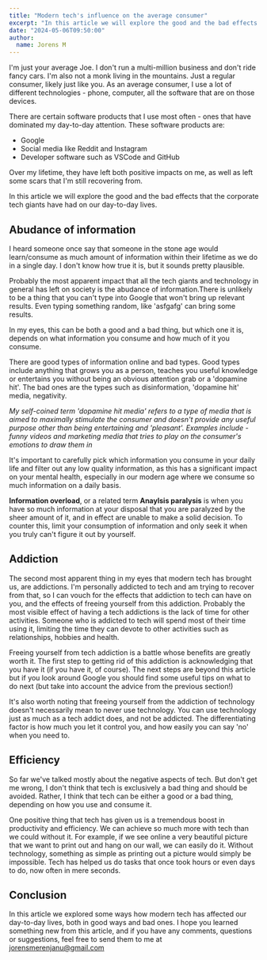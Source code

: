```yaml
---
title: "Modern tech's influence on the average consumer"
excerpt: "In this article we will explore the good and the bad effects that the corporate tech giants have had on our day-to-day lives."
date: "2024-05-06T09:50:00"
author:
  name: Jorens M
---
```


I'm just your average Joe. I don't run a multi-million business and don't ride fancy cars. I'm also not a monk living in the mountains. Just a regular consumer, likely just like you. As an average consumer, I use a lot of different technologies - phone, computer, all the software that are on those devices. 

There are certain software products that I use most often - ones that have dominated my day-to-day attention. These software products are: 

 * Google
 * Social media like Reddit and Instagram
 * Developer software such as VSCode and GitHub

Over my lifetime, they have left both positive impacts on me, as well as left some scars that I'm still recovering from.

In this article we will explore the good and the bad effects that the corporate tech giants have had on our day-to-day lives.

## Abudance of information

I heard someone once say that someone in the stone age would learn/consume as much amount of information within their lifetime as we do in a single day. I don't know how true it is, but it sounds pretty plausible.

Probably the most apparent impact that all the tech giants and technology in general has left on society is the abudance of information.There is unlikely to be a thing that you can't type into Google that won't bring up relevant results. Even typing something random, like 'asfgafg' can bring some results.

In my eyes, this can be both a good and a bad thing, but which one it is, depends on what information you consume and how much of it you consume.

There are good types of information online and bad types. Good types include anything that grows you as a person, teaches you useful knowledge or entertains you without being an obvious attention grab or a 'dopamine hit'. The bad ones are the types such as disinformation, 'dopamine hit' media, negativity.

*My self-coined term 'dopamine hit media' refers to a type of media that is aimed to maximally stimulate the consumer and doesn't provide any useful purpose other than being entertaining and 'pleasant'. Examples include - funny videos and marketing media that tries to play on the consumer's emotions to draw them in*

It's important to carefully pick which information you consume in your daily life and filter out any low quality information, as this has a significant impact on your mental health, especially in our modern age where we consume so much information on a daily basis.

**Information overload**, or a related term **Anaylsis paralysis** is when you have so much information at your disposal that you are paralyzed by the sheer amount of it, and in effect are unable to make a solid decision. To counter this, limit your consumption of information and only seek it when you truly can't figure it out by yourself.

## Addiction

The second most apparent thing in my eyes that modern tech has brought us, are addictions. I'm personally addicted to tech and am trying to recover from that, so I can vouch for the effects that addiction to tech can have on you, and the effects of freeing yourself from this addiction. Probably the most visible effect of having a tech addictions is the lack of time for other activities. Someone who is addicted to tech will spend most of their time using it, limiting the time they can devote to other activities such as relationships, hobbies and health.

Freeing yourself from tech addiction is a battle whose benefits are greatly worth it. The first step to getting rid of this addiction is acknowledging that you have it (if you have it, of course). The next steps are beyond this article but if you look around Google you should find some useful tips on what to do next (but take into account the advice from the previous section!)

It's also worth noting that freeing yourself from the addiction of technology doesn't necessarily mean to never use technology. You can use technology just as much as a tech addict does, and not be addicted. The differentiating factor is how much you let it control you, and how easily you can say 'no' when you need to.

## Efficiency

So far we've talked mostly about the negative aspects of tech. But don't get me wrong, I don't think that tech is exclusively a bad thing and should be avoided. Rather, I think that tech can be either a good or a bad thing, depending on how you use and consume it.

One positive thing that tech has given us is a tremendous boost in productivity and efficiency. We can achieve so much more with tech than we could without it. For example, if we see online a very beautiful picture that we want to print out and hang on our wall, we can easily do it. Without technology, something as simple as printing out a picture would simply be impossible. Tech has helped us do tasks that once took hours or even days to do, now often in mere seconds.

## Conclusion

In this article we explored some ways how modern tech has affected our day-to-day lives, both in good ways and bad ones. I hope you learned something new from this article, and if you have any comments, questions or suggestions, feel free to send them to me at [jorensmerenjanu@gmail.com](jorensmerenjanu@gmail.com)

